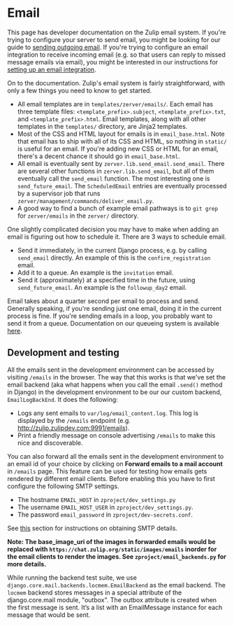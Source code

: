 # Email

This page has developer documentation on the Zulip email system. If you're
trying to configure your server to send email, you might be looking for our
guide to [sending outgoing email](prod-email.html). If you're trying to
configure an email integration to receive incoming email (e.g. so that users
can reply to missed message emails via email), you might be interested in
our instructions for
[setting up an email integration](https://zulipchat.com/integrations/doc/email).

On to the documentation. Zulip's email system is fairly straightforward,
with only a few things you need to know to get started.

* All email templates are in `templates/zerver/emails/`. Each email has three
  template files: `<template_prefix>.subject`, `<template_prefix>.txt`, and
  `<template_prefix>.html`. Email templates, along with all other templates
  in the `templates/` directory, are Jinja2 templates.
* Most of the CSS and HTML layout for emails is in `email_base.html`. Note
  that email has to ship with all of its CSS and HTML, so nothing in
  `static/` is useful for an email. If you're adding new CSS or HTML for an
  email, there's a decent chance it should go in `email_base.html`.
* All email is eventually sent by `zerver.lib.send_email.send_email`. There
  are several other functions in `zerver.lib.send_email`, but all of them
  eventually call the `send_email` function. The most interesting one is
  `send_future_email`. The `ScheduledEmail` entries are eventually processed
  by a supervisor job that runs `zerver/management/commands/deliver_email.py`.
* A good way to find a bunch of example email pathways is to `git grep` for
  `zerver/emails` in the `zerver/` directory.

One slightly complicated decision you may have to make when adding an email
is figuring out how to schedule it. There are 3 ways to schedule email.
* Send it immediately, in the current Django process, e.g. by calling
  `send_email` directly. An example of this is the `confirm_registration`
  email.
* Add it to a queue. An example is the `invitation` email.
* Send it (approximately) at a specified time in the future, using
  `send_future_email`. An example is the `followup_day2` email.

Email takes about a quarter second per email to process and send. Generally
speaking, if you're sending just one email, doing it in the current process
is fine. If you're sending emails in a loop, you probably want to send it
from a queue. Documentation on our queueing system is available
[here](queuing.html).

## Development and testing

All the emails sent in the development environment can be accessed by
visiting `/emails` in the browser.  The way that this works is that
we've set the email backend (aka what happens when you call the email
`.send()` method in Django) in the development environment to be our
our custom backend, `EmailLogBackEnd`.  It does the following:

* Logs any sent emails to `var/log/email_content.log`. This log is
  displayed by the `/emails` endpoint
  (e.g. http://zulip.zulipdev.com:9991/emails).
* Print a friendly message on console advertising `/emails` to make
  this nice and discoverable.

You can also forward all the emails sent in the development environment
to an email id of your choice by clicking on **Forward emails to a mail
account** in `/emails` page. This feature can be used for testing how
emails gets rendered by different email clients. Before enabling this
you have to first configure the following SMTP settings.

* The hostname `EMAIL_HOST` in `zproject/dev_settings.py`
* The username `EMAIL_HOST_USER` in `zproject/dev_settings.py`.
* The password `email_password` in `zproject/dev-secrets.conf`.

See [this](prod-email.html#free-outgoing-email-services)
section for instructions on obtaining SMTP details.

**Note: The base_image_uri of the images in forwarded emails would be replaced
with `https://chat.zulip.org/static/images/emails` inorder for the email clients
to render the images. See `zproject/email_backends.py` for more details.**

While running the backend test suite, we use
`django.core.mail.backends.locmem.EmailBackend` as the email
backend. The `locmem` backend stores messages in a special attribute
of the django.core.mail module, "outbox". The outbox attribute is
created when the first message is sent. It’s a list with an
EmailMessage instance for each message that would be sent.
